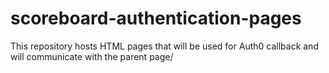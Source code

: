 # scoreboard-authentication-pages

This repository hosts HTML pages that will be used for Auth0 callback and will communicate with the parent page/
